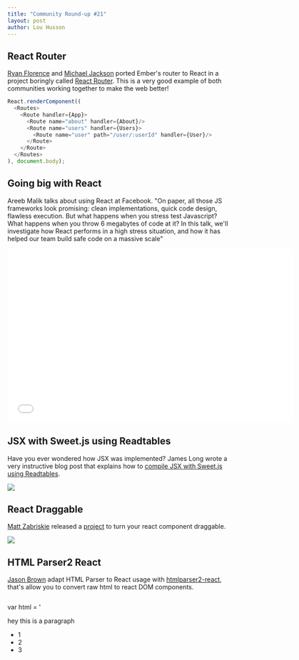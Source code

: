 ```yaml
---
title: "Community Round-up #21"
layout: post
author: Lou Husson
---
```


## React Router
[Ryan Florence](http://ryanflorence.com/) and [Michael Jackson](http://twitter.com/mjackson) ported Ember's router to React in a project boringly called [React Router](https://github.com/rackt/react-router). This is a very good example of both communities working together to make the web better!

```javascript
React.renderComponent((
  <Routes>
    <Route handler={App}>
      <Route name="about" handler={About}/>
      <Route name="users" handler={Users}>
        <Route name="user" path="/user/:userId" handler={User}/>
      </Route>
    </Route>
  </Routes>
), document.body);
```

## Going big with React

Areeb Malik talks about using React at Facebook. "On paper, all those JS frameworks look promising: clean implementations, quick code design, flawless execution. But what happens when you stress test Javascript? What happens when you throw 6 megabytes of code at it? In this talk, we'll investigate how React performs in a high stress situation, and how it has helped our team build safe code on a massive scale"

<iframe allowfullscreen="" data-progress="true" frameborder="0" height="390" id="vimeo-player" mozallowfullscreen="" src="//player.vimeo.com/video/100245392?api=1&amp;title=0" webkitallowfullscreen="" width="640"></iframe>


## JSX with Sweet.js using Readtables

Have you ever wondered how JSX was implemented? James Long wrote a very instructive blog post that explains how to [compile JSX with Sweet.js using Readtables](http://jlongster.com/Compiling-JSX-with-Sweet.js-using-Readtables).

<a href="http://jlong\
ster.com/Compiling-JSX-with-Sweet.js-using-Readtables"><img src="http://i.imgur.com/jlvJqx1.png" /></a>


## React Draggable
[Matt Zabriskie](https://github.com/mzabriskie) released a [project](https://github.com/mzabriskie/react-draggable) to turn your react component draggable.

[![](http://i.imgur.com/EiWPhGP.png)](http://mzabriskie.github.io/react-draggable/example/)


## HTML Parser2 React
[Jason Brown](https://github.com/browniefed) adapt HTML Parser to React usage with [htmlparser2-react](https://www.npmjs.org/package/htmlparser2-react), that's allow you to convert raw html to react DOM components.

>````javascript
var html = '<div data-id="1" class="hey this is a class" style="width:100%;height: 100%;"><article id="this-article"><p>hey this is a paragraph</p><div><ul><li>1</li><li>2</li><li>3</li></ul></div></article></div>';
var parsedComponent = reactParser(html, React);
```

## Building UIs with React
If you haven't yet tried out React, Jacob Rios did a Hangout where he covers the most important aspects and thankfully he recorded it!

<iframe width="650" height="315" src="//www.youtube.com/embed/lAn7GVoGlKU" frameborder="0" allowfullscreen></iframe>


## Referencing Dynamic Children
Very good news by Matt Zabriskie about [referencing dynamic children](http://www.mattzabriskie.com/blog/react-referencing-dynamic-children).

>```javascript
var App = React.createClass({
    render: function () {
        return (
            <div>
                {this.props.children}
            </div>
        );
    }
});
```


## First Look: Getting Started with Facebookâ€™s ReactJS Library
[Kirill Buga](http://modernweb.com/authors/kirill-buga/) shared about his [experience](http://modernweb.com/2014/07/23/getting-started-reactjs/) getting started with the ReactJS Library from Facebook.
ReactJS will definitely change your perception of Front-end implementation.

[<img src="http://modernweb.com/wp-content/uploads/2014/07/Screen-Shot-2014-07-22-at-15.30.40.png" style="width: 100%;" />](http://modernweb.com/2014/07/23/getting-started-reactjs/)


## What's React ?
[Craig McKeachie](http://www.funnyant.com/author/admin/) author of [Javascript Framework Guide](http://www.funnyant.com/javascript-framework-guide/) wrote an excellent news named ["What is React.js? Another Template Library?](http://www.funnyant.com/reactjs-what-is-it/) Like Web Components? A Framework like AngularJS?". I think everybody who's starting React have to read it !


## 5 Best Mobiles Web App Frameworks
[Grgur Grisogono](https://github.com/grgur) write an article ["5 Best Mobile Web App Frameworks : React"](http://moduscreate.com/5-best-mobile-web-app-frameworks-reactjs/).
This news describe with precision the ReactJS strenght's.


## Random Tweet
<blockquote class="twitter-tweet" lang="en"><p>We shipped reddit&#39;s first production <a href="https://twitter.com/reactjs">@reactjs</a> code last week, our checkout process.&#10;&#10;<a href="https://t.co/KUInwsCmAF">https://t.co/KUInwsCmAF</a></p>&mdash; Brian Holt (@holtbt) <a href="https://twitter.com/holtbt/statuses/493852312604254208">July 28, 2014</a></blockquote>
<blockquote class="twitter-tweet" lang="en"><p>.<a href="https://twitter.com/AirbnbNerds">@AirbnbNerds</a> just launched our first user-facing React.js feature to production! We love it so far. <a href="https://t.co/KtyudemcIW">https://t.co/KtyudemcIW</a> /<a href="https://twitter.com/floydophone">@floydophone</a></p>&mdash; spikebrehm (@spikebrehm) <a href="https://twitter.com/spikebrehm/statuses/491645223643013121">July 22, 2014</a></blockquote>
